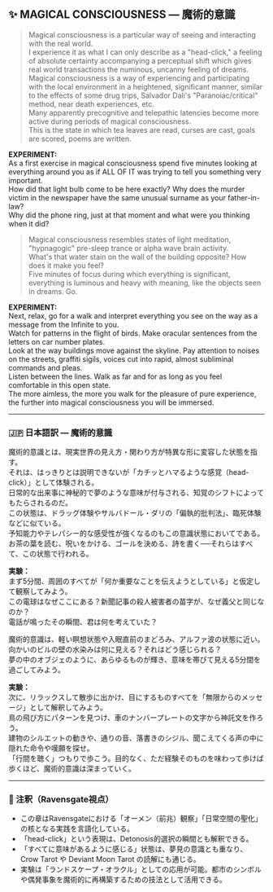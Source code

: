 ## ✨ MAGICAL CONSCIOUSNESS — 魔術的意識

> Magical consciousness is a particular way of seeing and interacting with the real world.  
> I experience it as what I can only describe as a "head-click," a feeling of absolute certainty accompanying a perceptual shift which gives real world transactions the numinous, uncanny feeling of dreams.  
> Magical consciousness is a way of experiencing and participating with the local environment in a heightened, significant manner, similar to the effects of some drug trips, Salvador Dali's "Paranoiac/critical" method, near death experiences, etc.  
> Many apparently precognitive and telepathic latencies become more active during periods of magical consciousness.  
> This is the state in which tea leaves are read, curses are cast, goals are scored, poems are written.

**EXPERIMENT:**  
As a first exercise in magical consciousness spend five minutes looking at everything around you as if ALL OF IT was trying to tell you something very important.  
How did that light bulb come to be here exactly? Why does the murder victim in the newspaper have the same unusual surname as your father-in-law?  
Why did the phone ring, just at that moment and what were you thinking when it did?

> Magical consciousness resembles states of light meditation, "hypnagogic" pre-sleep trance or alpha wave brain activity.  
> What's that water stain on the wall of the building opposite? How does it make you feel?  
> Five minutes of focus during which everything is significant, everything is luminous and heavy with meaning, like the objects seen in dreams. Go.

**EXPERIMENT:**  
Next, relax, go for a walk and interpret everything you see on the way as a message from the Infinite to you.  
Watch for patterns in the flight of birds. Make oracular sentences from the letters on car number plates.  
Look at the way buildings move against the skyline. Pay attention to noises on the streets, graffiti sigils, voices cut into rapid, almost subliminal commands and pleas.  
Listen between the lines. Walk as far and for as long as you feel comfortable in this open state.  
The more aimless, the more you walk for the pleasure of pure experience, the further into magical consciousness you will be immersed.

---

### 🇯🇵 日本語訳 — 魔術的意識

魔術的意識とは、現実世界の見え方・関わり方が特異な形に変容した状態を指す。  
それは、はっきりとは説明できないが「カチッとハマるような感覚（head-click）」として体験される。  
日常的な出来事に神秘的で夢のような意味が付与される、知覚のシフトによってもたらされるのだ。  
この状態は、ドラッグ体験やサルバドール・ダリの「偏執的批判法」、臨死体験などに似ている。  
予知能力やテレパシー的な感受性が強くなるのもこの意識状態においてである。  
お茶の葉を読む、呪いをかける、ゴールを決める、詩を書く──それらはすべて、この状態で行われる。

**実験：**  
まず5分間、周囲のすべてが「何か重要なことを伝えようとしている」と仮定して観察してみよう。  
この電球はなぜここにある？新聞記事の殺人被害者の苗字が、なぜ義父と同じなのか？  
電話が鳴ったその瞬間、君は何を考えていた？

魔術的意識は、軽い瞑想状態や入眠直前のまどろみ、アルファ波の状態に近い。  
向かいのビルの壁の水染みは何に見える？それはどう感じられる？  
夢の中のオブジェのように、あらゆるものが輝き、意味を帯びて見える5分間を過ごしてみよう。

**実験：**  
次に、リラックスして散歩に出かけ、目にするものすべてを「無限からのメッセージ」として解釈してみよう。  
鳥の飛び方にパターンを見つけ、車のナンバープレートの文字から神託文を作ろう。  
建物のシルエットの動きや、通りの音、落書きのシジル、聞こえてくる声の中に隠れた命令や嘆願を探せ。  
「行間を聴く」つもりで歩こう。目的なく、ただ経験そのものを味わって歩けば歩くほど、魔術的意識は深まっていく。

---

### 🐚 注釈（Ravensgate視点）

- この章はRavensgateにおける「オーメン（前兆）観察」「日常空間の聖化」の核となる実践を言語化している。
- 「head-click」という表現は、Detonosis的選択の瞬間とも解釈できる。
- 「すべてに意味があるように感じる」状態は、夢見の意識とも重なり、Crow Tarot や Deviant Moon Tarot の読解にも通じる。
- 実験は「ランドスケープ・オラクル」としての応用が可能。都市のシンボルや偶発事象を魔術的に再構築するための技法として活用できる。
